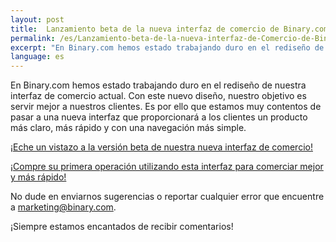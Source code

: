 ```yaml
---
layout: post
title:  Lanzamiento beta de la nueva interfaz de comercio de Binary.com
permalink: /es/Lanzamiento-beta-de-la-nueva-interfaz-de-Comercio-de-Binarycom/
excerpt: "En Binary.com hemos estado trabajando duro en el rediseño de nuestra interfaz de comercio actual. Con este nuevo diseño, nuestro objetivo es servir mejor a nuestros clientes..."
language: es
---
```



En Binary.com hemos estado trabajando duro en el rediseño de nuestra interfaz de comercio actual. Con este nuevo diseño, nuestro objetivo es servir mejor a nuestros clientes. Es por ello que estamos muy contentos de pasar a una nueva interfaz que proporcionará a los clientes un producto más claro, más rápido y con una navegación más simple.

[¡Eche un vistazo a la versión beta de nuestra nueva interfaz de comercio!](https://www.binary.com/trading?utm_source=social&utm_medium=blog&utm_campaign=WhatsNew&l=ES)

[¡Compre su primera operación utilizando esta interfaz para comerciar mejor y más rápido!](https://www.binary.com/trading?utm_source=social&utm_medium=blog&utm_campaign=WhatsNew&l=ES)

No dude en enviarnos sugerencias o reportar cualquier error que encuentre a [marketing@binary.com](mailto:marketing@binary.com).

¡Siempre estamos encantados de recibir comentarios!
